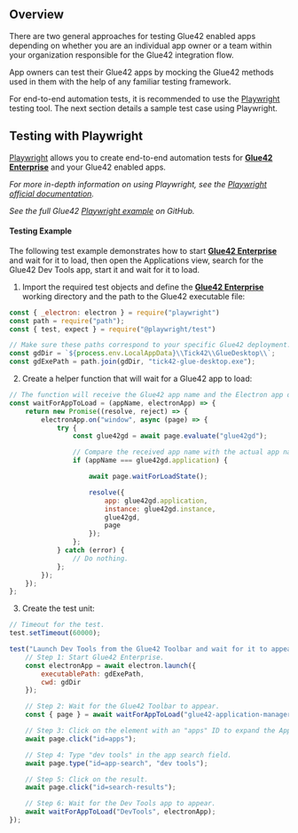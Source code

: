 ## Overview

There are two general approaches for testing Glue42 enabled apps depending on whether you are an individual app owner or a team within your organization responsible for the Glue42 integration flow.

App owners can test their Glue42 apps by mocking the Glue42 methods used in them with the help of any familiar testing framework.

For end-to-end automation tests, it is recommended to use the [Playwright](https://playwright.dev/) testing tool. The next section details a sample test case using Playwright.

## Testing with Playwright

[Playwright](https://playwright.dev/) allows you to create end-to-end automation tests for [**Glue42 Enterprise**](https://glue42.com/enterprise/) and your Glue42 enabled apps.

*For more in-depth information on using Playwright, see the [Playwright official documentation](https://playwright.dev/docs/intro).*

*See the full Glue42 [Playwright example](https://github.com/Glue42/playwright-example) on GitHub.*

#### Testing Example

The following test example demonstrates how to start [**Glue42 Enterprise**](https://glue42.com/enterprise/) and wait for it to load, then open the Applications view, search for the Glue42 Dev Tools app, start it and wait for it to load.

1. Import the required test objects and define the [**Glue42 Enterprise**](https://glue42.com/enterprise/) working directory and the path to the Glue42 executable file:

```javascript
const { _electron: electron } = require("playwright")
const path = require("path");
const { test, expect } = require("@playwright/test")

// Make sure these paths correspond to your specific Glue42 deployment.
const gdDir = `${process.env.LocalAppData}\\Tick42\\GlueDesktop\\`;
const gdExePath = path.join(gdDir, "tick42-glue-desktop.exe");
```

2. Create a helper function that will wait for a Glue42 app to load:

```javascript
// The function will receive the Glue42 app name and the Electron app object as arguments.
const waitForAppToLoad = (appName, electronApp) => {
    return new Promise((resolve, reject) => {
        electronApp.on("window", async (page) => {
            try {
                const glue42gd = await page.evaluate("glue42gd");

                // Compare the received app name with the actual app name and resolve on load if they match.
                if (appName === glue42gd.application) {

                    await page.waitForLoadState();

                    resolve({
                        app: glue42gd.application,
                        instance: glue42gd.instance,
                        glue42gd,
                        page
                    });
                };
            } catch (error) {
                // Do nothing.
            };
        });
    });
};
```

3. Create the test unit:

```javascript
// Timeout for the test.
test.setTimeout(60000);

test("Launch Dev Tools from the Glue42 Toolbar and wait for it to appear.", async () => {
    // Step 1: Start Glue42 Enterprise.
    const electronApp = await electron.launch({
        executablePath: gdExePath,
        cwd: gdDir
    });

    // Step 2: Wait for the Glue42 Toolbar to appear.
    const { page } = await waitForAppToLoad("glue42-application-manager", electronApp);

    // Step 3: Click on the element with an "apps" ID to expand the Applications view.
    await page.click("id=apps");

    // Step 4: Type "dev tools" in the app search field.
    await page.type("id=app-search", "dev tools");

    // Step 5: Click on the result.
    await page.click("id=search-results");

    // Step 6: Wait for the Dev Tools app to appear.
    await waitForAppToLoad("DevTools", electronApp);
});
```